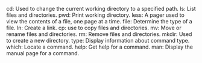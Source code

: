 cd: Used to change the current working directory to a specified path.
ls: List files and directories.
pwd: Print working directory. 
less: A pager used to view the contents of a file, one page at a time.
file: Determine the type of a file.
ln: Create a link.
cp: use to copy files and directories.
mv: Move or rename files and directories.
rm: Remove files and directories.
mkdir: Used to create a new directory.
type: Display information about command type. 
which: Locate a command.
help: Get help for a command. 
man: Display the manual page for a command.

